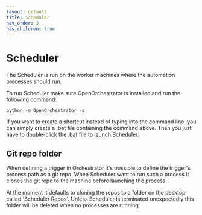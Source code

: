 ```yaml
---
layout: default
title: Scheduler
nav_order: 3
has_children: true
---
```


# Scheduler

The Scheduler is run on the worker machines where the automation processes should run.

To run Scheduler make sure OpenOrchestrator is installed and run the following command:

```
python -m OpenOrchestrator -s
```

If you want to create a shortcut instead of typing into the command line, you can simply create a .bat file containing the command above. Then you just have to double-click the .bat file to launch Scheduler.

## Git repo folder

When defining a trigger in Orchestrator it's possible to define the trigger's process
path as a git repo. When Scheduler want to run such a process it clones the git
repo to the machine before launching the process.

At the moment it defaults to cloning the repos to a folder on the desktop called
'Scheduler Repos'. Unless Scheduler is terminated unexpectedly this folder will
be deleted when no processes are running.

